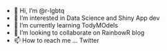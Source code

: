 - 👋 Hi, I’m @r-lgbtq
- 👀 I’m interested in Data Science and Shiny App dev
- 🌱 I’m currently learning TodyMOdels
- 💞️ I’m looking to collaborate on RainbowR blog
- 📫 How to reach me ... Twitter 

<!---
r-lgbtq/r-lgbtq is a ✨ special ✨ repository because its `README.md` (this file) appears on your GitHub profile.
You can click the Preview link to take a look at your changes.
--->
